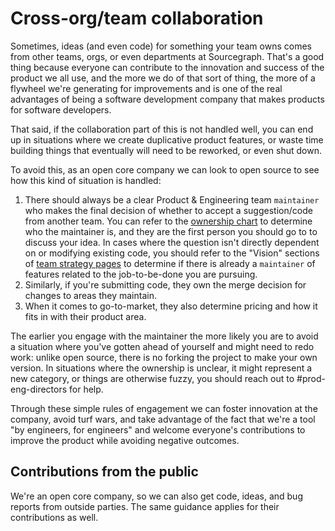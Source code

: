 # Cross-org/team collaboration

Sometimes, ideas (and even code) for something your team owns comes from other teams, orgs, or even departments at Sourcegraph. That's a good thing because everyone can contribute to the innovation and success of the product we all use, and the more we do of that sort of thing, the more of a flywheel we're generating for improvements and is one of the real advantages of being a software development company that makes products for software developers.

That said, if the collaboration part of this is not handled well, you can end up in situations where we create duplicative product features, or waste time building things that eventually will need to be reworked, or even shut down.

To avoid this, as an open core company we can look to open source to see how this kind of situation is handled:

1. There should always be a clear Product & Engineering team `maintainer` who makes the final decision of whether to accept a suggestion/code from another team. You can refer to the [ownership chart](../engineering/process/engineering_ownership.md) to determine who the maintainer is, and they are the first person you should go to to discuss your idea. In cases where the question isn't directly dependent on or modifying existing code, you should refer to the "Vision" sections of [team strategy pages](https://handbook.sourcegraph.com/strategy-goals/strategy/#team-strategy-pages) to determine if there is already a `maintainer` of features related to the job-to-be-done you are pursuing. 
2. Similarly, if you're submitting code, they own the merge decision for changes to areas they maintain.
3. When it comes to go-to-market, they also determine pricing and how it fits in with their product area.

The earlier you engage with the maintainer the more likely you are to avoid a situation where you've gotten ahead of yourself and might need to redo work: unlike open source, there is no forking the project to make your own version. In situations where the ownership is unclear, it might represent a new category, or things are otherwise fuzzy, you should reach out to #prod-eng-directors for help.

Through these simple rules of engagement we can foster innovation at the company, avoid turf wars, and take advantage of the fact that we're a tool "by engineers, for engineers" and welcome everyone's contributions to improve the product while avoiding negative outcomes.

## Contributions from the public

We're an open core company, so we can also get code, ideas, and bug reports from outside parties. The same guidance applies for their contributions as well.
